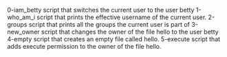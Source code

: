 0-iam_betty script that switches the current user to the user betty
1-who_am_i script that prints the effective username of the current user.
2-groups script that prints all the groups the current user is part of
3-new_owner script that changes the owner of the file hello to the user betty
4-empty script that creates an empty file called hello.
5-execute script that adds execute permission to the owner of the file hello.
